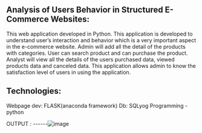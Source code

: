 Analysis of Users Behavior in Structured E-Commerce Websites:
------------------------------------------------------
This web application developed in Python. This application is developed to understand user’s interaction and behavior which is a very important aspect in the e-commerce website. 
Admin will add all the detail of the products with categories. User can search product and can purchase the product. Analyst will view all the details of the users purchased data, viewed products data and canceled data. 
This application allows admin to know the satisfaction level of users in using the application.

Technologies:
-----------
Webpage dev: FLASK(anaconda framework)
Db: SQLyog
Programming - python

OUTPUT :
------![image](https://github.com/Saisindhu10/Analysis-Of-User/assets/161905677/f7b7dee0-3dbb-4fbf-9824-f25ec1b94568)
